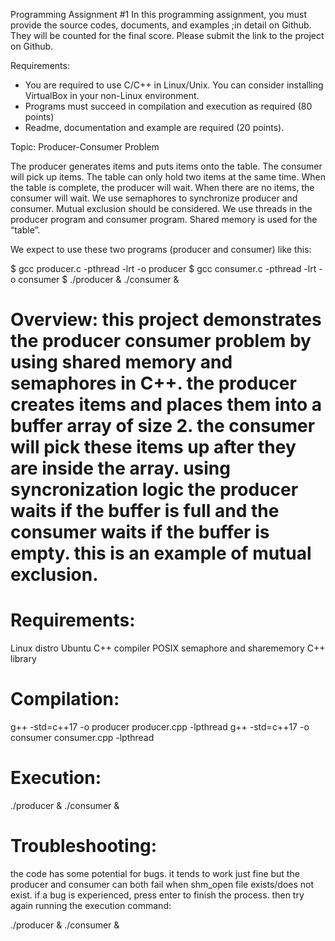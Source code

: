 Programming Assignment #1
In this programming assignment, you must provide the source codes, documents, and examples ;in detail on Github. They will be counted for the final score.  Please submit the link to the project on Github.

Requirements:
- You are required to use C/C++ in Linux/Unix. You can consider installing VirtualBox in your non-Linux environment.
- Programs must succeed in compilation and execution as required (80 points)
- Readme, documentation and example are required (20 points).

Topic: Producer-Consumer Problem

The producer generates items and puts items onto the table. The consumer will pick up items. The table can only hold two items at the same time. When the table is complete, the producer will wait. When there are no items, the consumer will wait. We use semaphores to synchronize producer and consumer. Mutual exclusion should be considered. We use threads in the producer program and consumer program. Shared memory is used for the “table”.

We expect to use these two programs (producer and consumer) like this:

$ gcc producer.c -pthread -lrt -o producer
$ gcc consumer.c -pthread -lrt -o consumer
$ ./producer & ./consumer &

# **Overview**: this project demonstrates the producer consumer problem by using shared memory and semaphores in C++.  the producer creates items and places them into a buffer array of size 2.  the consumer will pick these items up after they are inside the array.  using syncronization logic the producer waits if the buffer is full and the consumer waits if the buffer is empty.  this is an example of mutual exclusion.

# **Requirements**:
Linux distro Ubuntu
C++ compiler
POSIX semaphore and sharememory C++ library

# **Compilation**:
g++ -std=c++17 -o producer producer.cpp -lpthread
g++ -std=c++17 -o consumer consumer.cpp -lpthread

# **Execution**:
./producer & ./consumer &

# **Troubleshooting**:
the code has some potential for bugs.  it tends to work just fine but the producer and consumer can both fail when shm_open file exists/does not exist.
if a bug is experienced, press enter to finish the process.  then try again running the execution command:

./producer & ./consumer &
